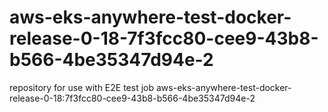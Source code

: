 # aws-eks-anywhere-test-docker-release-0-18-7f3fcc80-cee9-43b8-b566-4be35347d94e-2
repository for use with E2E test job aws-eks-anywhere-test-docker-release-0-18:7f3fcc80-cee9-43b8-b566-4be35347d94e-2
